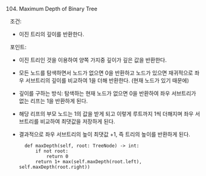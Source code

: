 104. Maximum Depth of Binary Tree

조건:
- 이진 트리의 깊이를 반환한다.

포인트:
- 이진 트리인 것을 이용하여 양쪽 가지중 깊이가 깊은 값을 반환한다.
- 모든 노드를 탐색하면서 노드가 없으면 0을 반환하고 노드가 있으면 재귀적으로 좌우 서브트리의 깊이를 비교하여 1을 더해 반환한다. (현재 노드가 있기 때문에)
- 깊이를 구하는 방식: 탐색하는 현재 노드가 없으면 0을 반환하여 좌우 서브트리가 없는 리프는 1을 반환하게 된다. 
- 해당 리프의 부모 노드는 1의 값을 받게 되고 이렇게 루트까지 1씩 더해지며 좌우 서브트리를 비교하여 최댓값을 저장하게 된다.
- 결과적으로 좌우 서브트리의 높이 최댓값 +1, 즉 트리의 높이를 반환하게 된다.


        def maxDepth(self, root: TreeNode) -> int:
            if not root:
                return 0
            return 1+ max(self.maxDepth(root.left), self.maxDepth(root.right))
